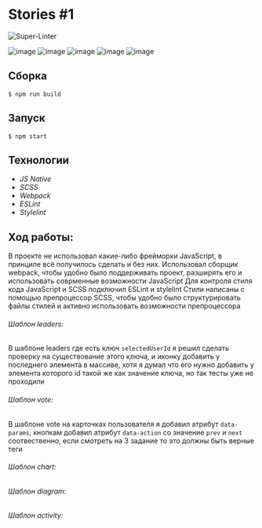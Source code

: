 # Stories #1
![Super-Linter](https://github.com/Shuhratt/Stories/workflows/superlinter.yml/badge.svg)

![image](https://img.shields.io/badge/JavaScript-F7DF1E?style=for-the-badge&logo=javascript&logoColor=black)
![image](https://img.shields.io/badge/CSS3-1572B6?style=for-the-badge&logo=css3&logoColor=white)
![image](https://img.shields.io/badge/HTML5-E34F26?style=for-the-badge&logo=html5&logoColor=white)
![image](https://img.shields.io/badge/npm-CB3837?style=for-the-badge&logo=npm&logoColor=white)
![image](https://img.shields.io/badge/Sass-CC6699?style=for-the-badge&logo=sass&logoColor=white)

## Сборка
```
$ npm run build
```
## Запуск
```
$ npm start
```
## Технологии
- <i> JS Native </i>
- <i> SCSS </i>
- <i> Webpack </i>
- <i> ESLint </i>
- <i> Stylelint </i>

## Ход работы:
В проекте не использовал какие-либо фрейморки JavaScript, в принципе всё получилось сделать и без них.
Использовал сборщик webpack, чтобы удобно было поддерживать проект, разширять его и использовать соврменные возможности JavaScript
Для контроля стиля кода JavaScript и SCSS подключил ESLint и stylelint
Стили написаны с помощью препроцессор SCSS, чтобы удобно было структурировать файлы стилей и активно использовать возможности препроцессора

###### Шаблон leaders:
В шаблоне leaders где есть ключ `selectedUserId` я решил сделать проверку на существование этого ключа, и иконку добавить у последнего элемента в массиве, хотя я думал что его нужно добавить у элемента которого id такой же как значение ключа, но так тесты уже не проходили

###### Шаблон vote:
В шаблоне vote на карточках пользователя я добавил атрибут `data-params`, кнопкам добавил атрибут `data-action` со значение `prev` и `next` соотвественно, если смотреть на 3 задание то это должны быть верные теги  

###### Шаблон chart:


###### Шаблон diagram:


###### Шаблон activity:


